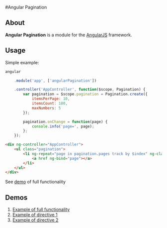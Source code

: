 #Angular Pagination

## About

**Angular Pagination** is a module for the [AngularJS](http://angularjs.org/) framework.

## Usage
Simple example:
```js
angular

    .module('app', ['angularPagination'])

    .controller('AppController', function($scope, Pagination) {
        var pagination = $scope.pagination = Pagination.create({
            itemsPerPage: 10,
            itemsCount: 100,
            maxNumbers: 5
        });

        pagination.onChange = function(page) {
            console.info('page=', page);
        };
    });
```
```html
<div ng-controller="AppController">
    <ul class="pagination">
        <li ng-repeat="page in pagination.pages track by $index" ng-class="{active: pagination.isCurrent(page)}" ng-click="pagination.setCurrent(page)">
            <a href ng-bind="page"></a>
        </li>
    </ul>
</div>
```
See [demo](http://nervgh.github.io/pages/angular-pagination/examples/base) of full functionality


## Demos
1. [Example of full functionality](http://nervgh.github.io/pages/angular-pagination/examples/base)
2. [Example of directive 1](http://nervgh.github.io/pages/angular-pagination/examples/directive-1)
3. [Example of directive 2](http://nervgh.github.io/pages/angular-pagination/examples/directive-2)
